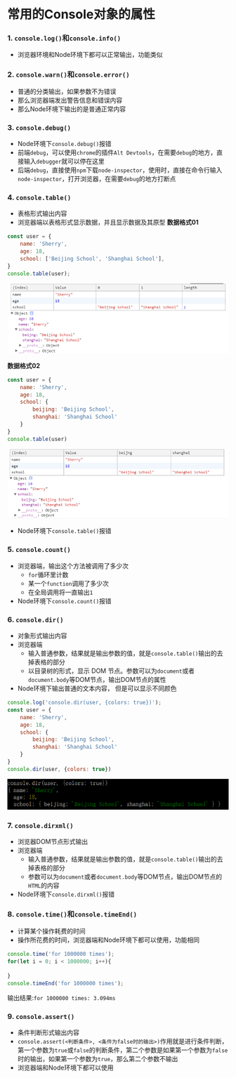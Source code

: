 # 常用的Console对象的属性
### 1. `console.log()`和`console.info()`
+ 浏览器环境和Node环境下都可以正常输出，功能类似

### 2. `console.warn()`和`console.error()`
+ 普通的分类输出，如果参数不为错误
+ 那么浏览器端发出警告信息和错误内容
+ 那么Node环境下输出的是普通正常内容

### 3. `console.debug()`
+ Node环境下`console.debug()`报错
+ 前端`debug`，可以使用`chrome`的插件`Alt Devtools`，在需要`debug`的地方，直接输入`debugger`就可以停在这里
+ 后端`debug`，直接使用`npm`下载`node-inspector`，使用时，直接在命令行输入`node-inspector`，打开浏览器，在需要`debug`的地方打断点

### 4. `console.table()`
+ 表格形式输出内容
+ 浏览器端以表格形式显示数据，并且显示数据及其原型
**数据格式01**
```javascript
const user = {
    name: 'Sherry',
    age: 18,
    school: ['Beijing School', 'Shanghai School'],
}
console.table(user);
```

![console.table01](../images/console.table01.png)

**数据格式02**
```javascript
const user = {
    name: 'Sherry',
    age: 18,
    school: {
        beijing: 'Beijing School',
        shanghai: 'Shanghai School'
    }
}
console.table(user)
```

![console.table01](../images/console.table02.png)

+ Node环境下`console.table()`报错

### 5. `console.count()`
+ 浏览器端，输出这个方法被调用了多少次
    * `for`循环里计数
    * 某一个`function`调用了多少次
    * 在全局调用将一直输出`1`
+ Node环境下`console.count()`报错

### 6. `console.dir()`
+ 对象形式输出内容
+ 浏览器端
    * 输入普通参数，结果就是输出参数的值，就是`console.table()`输出的去掉表格的部分
    * 以目录树的形式，显示 DOM 节点。参数可以为`document`或者`document.body`等DOM节点，输出DOM节点的属性
+ Node环境下输出普通的文本内容， 但是可以显示不同颜色
```javascript
console.log('console.dir(user, {colors: true})');
const user = {
    name: 'Sherry',
    age: 18,
    school: {
        beijing: 'Beijing School',
        shanghai: 'Shanghai School'
    }
}
console.dir(user, {colors: true})
```

![console.dir](../images/console.dir.png)

### 7. `console.dirxml()`
+ 浏览器DOM节点形式输出
+ 浏览器端
    * 输入普通参数，结果就是输出参数的值，就是`console.table()`输出的去掉表格的部分
    * 参数可以为`document`或者`document.body`等DOM节点，输出DOM节点的`HTML`的内容
+ Node环境下`console.dirxml()`报错

### 8. `console.time()`和`console.timeEnd()`
+ 计算某个操作耗费的时间
+ 操作所花费的时间，浏览器端和Node环境下都可以使用，功能相同
```javascript
console.time('for 1000000 times');
for(let i = 0; i < 1000000; i++){

}
console.timeEnd('for 1000000 times');
```

输出结果:`for 1000000 times: 3.094ms`

### 9. `console.assert()`
+ 条件判断形式输出内容
+ `console.assert(<判断条件>, <条件为false时的输出>)`作用就是进行条件判断，第一个参数为`true`或`false`的判断条件，第二个参数是如果第一个参数为`false`时的输出，如果第一个参数为`true`，那么第二个参数不输出
+ 浏览器端和Node环境下都可以使用